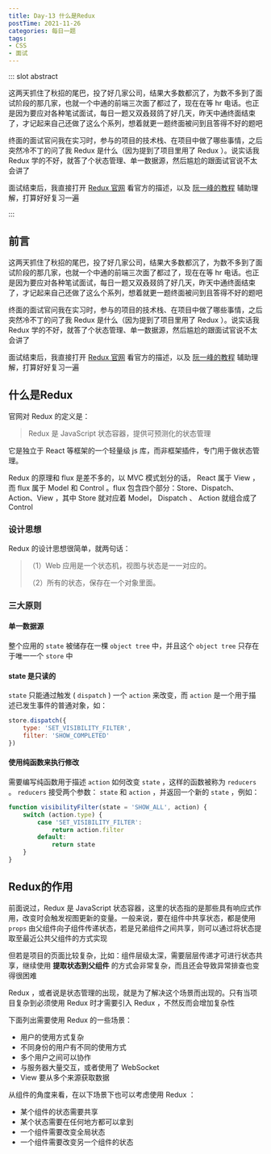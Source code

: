 ```yaml
---
title: Day-13 什么是Redux
postTime: 2021-11-26
categories: 每日一题
tags:
- CSS
- 面试
---
```


::: slot abstract

这两天抓住了秋招的尾巴，投了好几家公司，结果大多数都沉了，为数不多到了面试阶段的那几家，也就一个中通的前端三次面了都过了，现在在等 hr 电话。也正是因为要应对各种笔试面试，每日一题又双叒叕鸽了好几天，昨天中通终面结束了，才记起来自己还做了这么个系列，想着就更一题终面被问到且答得不好的题吧

终面的面试官问我在实习时，参与的项目的技术栈、在项目中做了哪些事情，之后突然冷不丁的问了我 Redux 是什么（因为提到了项目里用了 Redux ）。说实话我 Redux 学的不好，就答了个状态管理、单一数据源，然后尴尬的跟面试官说不太会讲了

面试结束后，我直接打开 [Redux 官网](https://www.redux.org.cn/docs/introduction/Motivation.html) 看官方的描述，以及 [阮一峰的教程](https://www.ruanyifeng.com/blog/2016/09/redux_tutorial_part_one_basic_usages.html) 辅助理解，打算好好复习一遍

:::



## 前言

这两天抓住了秋招的尾巴，投了好几家公司，结果大多数都沉了，为数不多到了面试阶段的那几家，也就一个中通的前端三次面了都过了，现在在等 hr 电话。也正是因为要应对各种笔试面试，每日一题又双叒叕鸽了好几天，昨天中通终面结束了，才记起来自己还做了这么个系列，想着就更一题终面被问到且答得不好的题吧

终面的面试官问我在实习时，参与的项目的技术栈、在项目中做了哪些事情，之后突然冷不丁的问了我 Redux 是什么（因为提到了项目里用了 Redux ）。说实话我 Redux 学的不好，就答了个状态管理、单一数据源，然后尴尬的跟面试官说不太会讲了

面试结束后，我直接打开 [Redux 官网](https://www.redux.org.cn/docs/introduction/Motivation.html) 看官方的描述，以及 [阮一峰的教程](https://www.ruanyifeng.com/blog/2016/09/redux_tutorial_part_one_basic_usages.html) 辅助理解，打算好好复习一遍



## 什么是Redux

官网对 Redux 的定义是：

> Redux 是 JavaScript 状态容器，提供可预测化的状态管理

它是独立于 React 等框架的一个轻量级 js 库，而非框架插件，专门用于做状态管理。 

Redux 的原理和 flux 是差不多的，以 MVC 模式划分的话， React 属于 View ，而 flux 属于 Model 和 Control 。flux 包含四个部分：Store、Dispatch、Action、View ，其中 Store 就对应着 Model， Dispatch 、 Action 就组合成了 Control



### 设计思想

Redux 的设计思想很简单，就两句话：

>（1）Web 应用是一个状态机，视图与状态是一一对应的。
>
>（2）所有的状态，保存在一个对象里面。



### 三大原则

#### 单一数据源

整个应用的 `state` 被储存在一棵 `object tree` 中，并且这个 `object tree` 只存在于唯一一个 `store` 中



#### state 是只读的

`state` 只能通过触发 ( `dispatch` ) 一个 `action` 来改变，而 `action` 是一个用于描述已发生事件的普通对象，如：

~~~js
store.dispatch({
    type: 'SET_VISIBILITY_FILTER',
    filter: 'SHOW_COMPLETED'
})
~~~



#### 使用纯函数来执行修改

需要编写纯函数用于描述 `action` 如何改变 `state` ，这样的函数被称为 `reducers` 。 `reducers` 接受两个参数： `state` 和 `action` ，并返回一个新的 `state` ，例如：

```js
function visibilityFilter(state = 'SHOW_ALL', action) {
    switch (action.type) {
        case 'SET_VISIBILITY_FILTER':
            return action.filter
        default:
            return state
    }
}
```



## Redux的作用

前面说过，Redux 是 JavaScript 状态容器，这里的状态指的是那些具有响应式作用，改变时会触发视图更新的变量。一般来说，要在组件中共享状态，都是使用 `props` 由父组件向子组件传递状态，若是兄弟组件之间共享，则可以通过将状态提取至最近公共父组件的方式实现

但若是项目的页面比较复杂，比如：组件层级太深，需要层层传递才可进行状态共享，继续使用 **提取状态到父组件** 的方式会非常复杂，而且还会导致异常排查也变得很困难

Redux ，或者说是状态管理的出现，就是为了解决这个场景而出现的。只有当项目复杂到必须使用 Redux 时才需要引入 Redux ，不然反而会增加复杂性

下面列出需要使用 Redux 的一些场景：

- 用户的使用方式复杂
- 不同身份的用户有不同的使用方式
- 多个用户之间可以协作
- 与服务器大量交互，或者使用了 WebSocket
- View 要从多个来源获取数据

从组件的角度来看，在以下场景下也可以考虑使用 Redux ：

- 某个组件的状态需要共享
- 某个状态需要在任何地方都可以拿到
- 一个组件需要改变全局状态
- 一个组件需要改变另一个组件的状态
